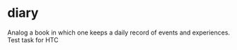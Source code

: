 # diary
Analog a book in which one keeps a daily record of events and experiences. Test task for HTC
